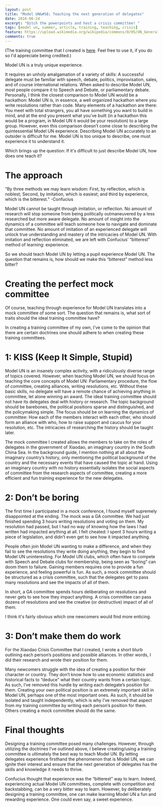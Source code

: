 ```yaml
---
layout: post
title: "Model UN&#58; Teaching the next generation of delegates"
date: 2016-06-24
excerpt: "Ditch the powerpoints and host a crisis committee! "
tags: [model un, summer, article, training, teaching, crisis]
feature: https://upload.wikimedia.org/wikipedia/commons/0/05/UN_General_Assembly_hall.jpg
comments: true
---
```

(The training committee that I created is [here](https://drive.google.com/folderview?id=0B3Cj2YytEVsjRzJOQ25WRkdVTDA&usp=sharing). Feel free to use it, if you do so I'd appreciate being credited.)


Model UN is a truly unique experience.    

It requires an unholy amalgamation of a variety of skills: A successful delegate must be familiar with speech, debate, politics, improvisation, sales, and of course international relations. When asked to describe Model UN, most people compare it to Speech and Debate, or parliamentary debate. Personally, I think the closest comparison to Model UN would be a hackathon: Model UN is, in essence, a well organized hackathon where you write resolutions rather than code. Many elements of a hackathon are there: You meet with total strangers, you all have something you want to build in mind, and at the end you present what you’ve built (in a hackathon this would be a program, in Model UN it would be your resolution) to a large group. However, even this comparison doesn’t come close to describing the quintessential Model UN experience. Describing Model UN accurately to an outsider is difficult for me. Model UN is too unique to describe, one must experience it to understand it.   

Which brings up the question: If it's difficult to just describe Model UN, how does one teach it?   

# The approach   

“By three methods we may learn wisdom: First, by reflection, which is noblest; Second, by imitation, which is easiest; and third by experience, which is the bitterest.” 
-Confucius   

Model UN cannot be taught through imitation, or reflection. No amount of research will stop someone from being politically outmaneuvered by a less researched but more aware delegate. No amount of insight into the dynamics of a committee will teach someone how to navigate and dominate that committee. No amount of imitation of an experienced delegate will unlock true understanding and mastery of the intricacies of Model UN. With imitation and reflection eliminated, we are left with Confucius’ “bitterest” method of learning: experience.    

So we should teach Model UN by letting a pupil experience Model UN. The question that remains is, how should we make this “bitterest” method less bitter?   

# Creating the perfect mock committee   

Of course, teaching through experience for Model UN translates into a mock committee of some sort. The question that remains is, what sort of traits should the ideal training committee have?    

In creating a training committee of my own, I’ve come to the opinion that there are certain doctrines one should adhere to when creating these training committees.    

# 1: KISS (Keep It Simple, Stupid)   

Model UN is an insanely complex activity, with a ridiculously diverse range of topics covered. However, when teaching Model UN, we should focus on teaching the core concepts of Model UN: Parliamentary procedure, the flow of committee, creating alliances, writing resolutions, etc. Without these basic skills, no delegate will have a remote chance of achieving anything in committee, let alone winning an award. The ideal training committee should not have its delegates deal with history or research. The topic background should be barebones, the political positions sparse and distinguished, and the policymaking simple. The focus should be on learning the dynamics of committee: How each of the members interact with each other, who should form an alliance with who, how to raise support and caucus for your resolution, etc. The intricacies of researching the history should be taught later.    

The mock committee I created allows the members to take on the roles of delegates in the government of Xiaodao, an imaginary country in the South China Sea. In the background guide, I mention nothing at all about the imaginary country’s history, only mentioning the political background of the country and the necessary events that have caused the topic at hand. Using an imaginary country with no history essentially isolates the social aspects of committee from the research aspects of committee, creating a more efficient and fun training experience for the new delegates.   

# 2: Don’t be boring   

The first time I participated in a mock conference, I found myself supremely disappointed at the ending. The mock was a GA committee. We had just finished spending 3 hours writing resolutions and voting on them. My resolution had passed, but I had no way of knowing how the laws I had written had impacted anything at all. I felt cheated: I spent 3 hours writing a piece of legislation, and didn’t even get to see how it impacted anything.   

People often join Model UN wanting to make a difference, and when they fail to see the resolutions they write doing anything, they begin to find Model UN uninteresting. For Model UN clubs, which often have to compete with Speech and Debate clubs for membership, being seen as “boring” can doom them to failure. Gaining members requires one to provide a fun experience, and feeling powerful is fun. As such, a mock committee should be structured as a crisis committee, such that the delegates get to pass many resolutions and see the impacts of all of them.    

In short, a GA committee spends hours deliberating on resolutions and never gets to see how they impact anything. A crisis committee can pass dozens of resolutions and see the creative (or destructive) impact of all of them.   

I think it's fairly obvious which one newcomers would find more enticing.   

# 3: Don’t make them do work   

For the Xiaodao Crisis Committee that I created, I wrote a short blurb outlining each person’s positions and possible alliances. In other words, I did their research and wrote their position for them.    

Many newcomers struggle with the idea of creating a position for their character or country. They don’t know how to use economic statistics and historical facts to “deduce” what their country wants from a certain topic. As such, I’ve removed this hurdle by writing each delegate’s position for them. Creating your own political position is an extremely important skill in Model UN, perhaps one of the most important ones. As such, it should be isolated and taught independently, which is why I’ve removed that aspect from my training committee by writing each person’s position for them. Others creating a mock committee should do the same.   

# Final thoughts   

Designing a training committee posed many challenges. However, through utilizing the doctrines I’ve outlined above, I believe creating/using a training committee is ultimately the best way to teach Model UN. By letting delegates experience firsthand the phenomenon that is Model UN, we can ignite their interest and ensure that the next generation of delegates has the skills and knowledge it needs to thrive.    

Confucius thought that experience was the “bitterest” way to learn. Indeed, experiencing actual Model UN committees, complete with competition and backstabbing, can be a very bitter way to learn. However, by deliberately designing a training committee, one can make learning Model UN a fun and rewarding experience. One could even say, a sweet experience.
